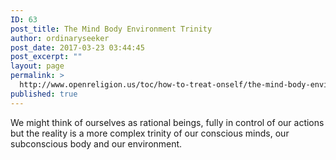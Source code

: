 ```yaml
---
ID: 63
post_title: The Mind Body Environment Trinity
author: ordinaryseeker
post_date: 2017-03-23 03:44:45
post_excerpt: ""
layout: page
permalink: >
  http://www.openreligion.us/toc/how-to-treat-onself/the-mind-body-environment-trinity/
published: true
---
```

We might think of ourselves as rational beings, fully in control of our actions but the reality is a more complex trinity of our conscious minds, our subconscious body and our environment.